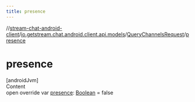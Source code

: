 ```yaml
---
title: presence
---
```

//[stream-chat-android-client](../../../index.md)/[io.getstream.chat.android.client.api.models](../index.md)/[QueryChannelsRequest](index.md)/[presence](presence.md)



# presence  
[androidJvm]  
Content  
open override var [presence](presence.md): [Boolean](https://kotlinlang.org/api/latest/jvm/stdlib/kotlin/-boolean/index.html) = false  



